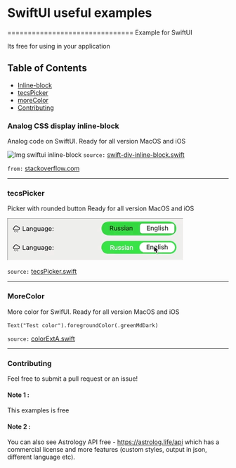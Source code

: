 # SwiftUI useful examples
===============================
Example for SwiftUI

Its free for using in your application

## Table of Contents

* [Inline-block](#example-1-analog-css-display-inline-block)
* [tecsPicker](#tecsPicker)
* [moreColor](#moreColor)
* [Contributing](#contributing)

### Analog CSS display inline-block
Analog code on SwiftUI.
Ready for all version MacOS and iOS

![Img swiftui inline-block](https://astrolog.life/api/git_review/img/swiftui_other/0.png)
`source:` [swift-div-inline-block.swift](https://github.com/tecspda/swiftui_other/blob/main/swift-div-inline-block.swift "swift-div-inline-block.swift")

`from:` [stackoverflow.com](https://stackoverflow.com/questions/62102647/swiftui-hstack-with-wrap-and-dynamic-height/62103264#62103264 "from")

---

### tecsPicker
Picker with rounded button 
Ready for all version MacOS and iOS

![Img swiftui tecsPicker](https://github.com/tecspda/swiftui_other/blob/dcd8ed23b91687f2011eac668003c32c56bf0468/screenshots/tecsPicker.gif)

`source:` [tecsPicker.swift](https://github.com/tecspda/swiftui_other/blob/73de0936537e8e1104df23930a2138d33734971f/examples/tecsPicker.swift "tecsPicker.swift")

---

### MoreColor
More color for SwifUI.
Ready for all version MacOS and iOS
```swif
Text("Test color").foregroundColor(.greenMdDark)
```
`source:` [colorExtA.swift](https://github.com/tecspda/swiftui_other/blob/565064c2ff5b169cfe7c3bb47ae1b718bd5fc851/examples/colorExt.swift "coloerExt.swift")

---

### Contributing
Feel free to submit a pull request or an issue!

#### Note 1 :
This examples is free

#### Note 2 :
You can also see Astrology API free - https://astrolog.life/api which has a commercial license and more features (custom styles, output in json, different language etc).


